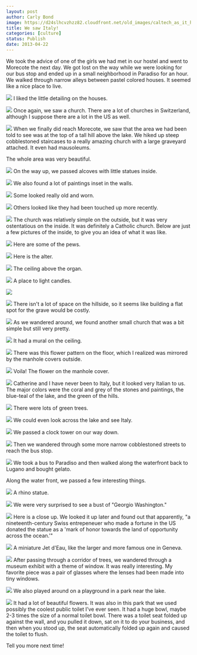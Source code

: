 ```yaml
---
layout: post
author: Carly Bond
image: https://d24slhcvzhzz82.cloudfront.net/old_images/caltech_as_it_happens/6a0105349b8251970b017eea69a0df970d.jpg
title: We saw Italy!
categories: [culture]
status: Publish
date: 2013-04-22
---
```


We
took the advice of one of the girls we had met in our hostel and went to
Morecote the next day. We got lost on the way while we were looking for our bus stop and ended up in a small
neighborhood in Paradiso for an hour. 
We walked through narrow alleys between
pastel colored houses. It seemed like a nice place to live.


![](https://d24slhcvzhzz82.cloudfront.net/old_images/caltech_as_it_happens/6a0105349b8251970b01901b6c38c4970b.jpg)
I liked the little detailing on the houses.


![](https://d24slhcvzhzz82.cloudfront.net/old_images/caltech_as_it_happens/6a0105349b8251970b017eea69a1e4970d.jpg)
Once again, we saw a church. There are a lot of churches in Switzerland, although I suppose there are a lot in the US as well.


![](https://d24slhcvzhzz82.cloudfront.net/old_images/caltech_as_it_happens/6a0105349b8251970b017eea69a3cd970d.jpg)
When
we finally did reach Morecote, we saw that the area we had been told to see was at the top of a tall hill above the lake. We hiked up steep cobblestoned staircases to a
really amazing church with a large graveyard attached. It even had mausoleums.

The whole area was very beautiful. 


![](https://d24slhcvzhzz82.cloudfront.net/old_images/caltech_as_it_happens/6a0105349b8251970b01901b6c3f05970b.jpg)
On the way up, we passed alcoves with little statues inside.


![](https://d24slhcvzhzz82.cloudfront.net/old_images/caltech_as_it_happens/6a0105349b8251970b01901b6c40eb970b.jpg)
We also found a lot of paintings inset in the walls.


![](https://d24slhcvzhzz82.cloudfront.net/old_images/caltech_as_it_happens/6a0105349b8251970b017eea69a972970d.jpg)
Some looked really old and worn.


![](https://d24slhcvzhzz82.cloudfront.net/old_images/caltech_as_it_happens/6a0105349b8251970b017d42f54555970c.jpg)
Others looked like they had been touched up more recently.


![](https://d24slhcvzhzz82.cloudfront.net/old_images/caltech_as_it_happens/6a0105349b8251970b017d42f545f4970c.jpg)
The church was relatively simple on the outside, but it was very ostentatious on the inside. It was definitely a Catholic church. Below are just a few pictures of the inside, to give you an idea of what it was like.


![](https://d24slhcvzhzz82.cloudfront.net/old_images/caltech_as_it_happens/6a0105349b8251970b01901b6c4722970b.jpg)
Here are some of the pews.


![](https://d24slhcvzhzz82.cloudfront.net/old_images/caltech_as_it_happens/6a0105349b8251970b017d42f54b0b970c.jpg)
Here is the alter.


![](https://d24slhcvzhzz82.cloudfront.net/old_images/caltech_as_it_happens/6a0105349b8251970b017d42f54b9a970c.jpg)
The ceiling above the organ.


![](https://d24slhcvzhzz82.cloudfront.net/old_images/caltech_as_it_happens/6a0105349b8251970b017d42f54d06970c.jpg)
A place to light candles.


![](https://d24slhcvzhzz82.cloudfront.net/old_images/caltech_as_it_happens/6a0105349b8251970b017eea69b32c970d.jpg)


![](https://d24slhcvzhzz82.cloudfront.net/old_images/caltech_as_it_happens/6a0105349b8251970b01901b6c4b29970b.jpg)
There isn't a lot of space on the hillside, so it seems like building a flat spot for the grave would be costly.


![](https://d24slhcvzhzz82.cloudfront.net/old_images/caltech_as_it_happens/6a0105349b8251970b017eea69b435970d.jpg)
As we wandered around, we found another small church that was a bit simple but still very pretty.


![](https://d24slhcvzhzz82.cloudfront.net/old_images/caltech_as_it_happens/6a0105349b8251970b01901b6c4d71970b.jpg)
It had a mural on the ceiling.


![](https://d24slhcvzhzz82.cloudfront.net/old_images/caltech_as_it_happens/6a0105349b8251970b01901b6c4dd7970b.jpg)
There was this flower pattern on the floor, which I realized was mirrored by the manhole covers outside.


![](https://d24slhcvzhzz82.cloudfront.net/old_images/caltech_as_it_happens/6a0105349b8251970b017d42f5593f970c.jpg)
Voila! The flower on the manhole cover.


![](https://d24slhcvzhzz82.cloudfront.net/old_images/caltech_as_it_happens/6a0105349b8251970b01901b6c4e7d970b.jpg)
Catherine and I have never been to Italy,
but it looked very Italian to us. The major colors were the coral and grey of
the stones and paintings, the blue-teal of the lake, and the green of the hills.


![](https://d24slhcvzhzz82.cloudfront.net/old_images/caltech_as_it_happens/6a0105349b8251970b017eea69b651970d.jpg)
There were lots of green trees. 


![](https://d24slhcvzhzz82.cloudfront.net/old_images/caltech_as_it_happens/6a0105349b8251970b017eea69b6e8970d.jpg)
We could even look across the lake and see Italy. 


![](https://d24slhcvzhzz82.cloudfront.net/old_images/caltech_as_it_happens/6a0105349b8251970b017eea69b86e970d.jpg)
We passed a clock tower on our way down. 


![](https://d24slhcvzhzz82.cloudfront.net/old_images/caltech_as_it_happens/6a0105349b8251970b01901b6c532a970b.jpg)
Then we wandered through some more narrow cobblestoned streets to reach the bus stop. 


![](https://d24slhcvzhzz82.cloudfront.net/old_images/caltech_as_it_happens/6a0105349b8251970b01901b6c540f970b.jpg)
We
took a bus to Paradiso and then walked along the waterfront back to Lugano and
bought gelato.

Along the water front, we passed a few interesting things.


![](https://d24slhcvzhzz82.cloudfront.net/old_images/caltech_as_it_happens/6a0105349b8251970b017eea69bdc3970d.jpg)
A rhino statue.


![](https://d24slhcvzhzz82.cloudfront.net/old_images/caltech_as_it_happens/6a0105349b8251970b01901b6c57ca970b.jpg)
We were very surprised to see a bust of "Georgio Washington." 


![](https://d24slhcvzhzz82.cloudfront.net/old_images/caltech_as_it_happens/6a0105349b8251970b01901b6c5864970b.jpg)
Here is a close up. We looked it up later and found out that apparently, "a nineteenth-century Swiss entrepeneuer who made a fortune in the US donated the statue as a 'mark of honor towards the land of opportunity across the ocean.'"


![](https://d24slhcvzhzz82.cloudfront.net/old_images/caltech_as_it_happens/6a0105349b8251970b01901b6c590d970b.jpg)
A miniature Jet d'Eau, like the larger and more famous one in Geneva.


![](https://d24slhcvzhzz82.cloudfront.net/old_images/caltech_as_it_happens/6a0105349b8251970b01901b6c597e970b.jpg)
After passing through a corridor of trees, we wandered through a museum exhibit with a theme of window. It
was really interesting. My favorite piece was a pair of glasses where the
lenses had been made into tiny windows.


![](https://d24slhcvzhzz82.cloudfront.net/old_images/caltech_as_it_happens/6a0105349b8251970b017d42f55d27970c.jpg)
We
also played around on a playground in a park near the lake.


![](https://d24slhcvzhzz82.cloudfront.net/old_images/caltech_as_it_happens/6a0105349b8251970b01901b6c5b37970b.jpg)
It had a lot of beautiful flowers. It was also in this park that we used possibly
the coolest public toilet I’ve ever seen. It had a huge bowl, maybe 2-3 times
the size of a normal toilet bowl. There was a toilet seat folded up against the
wall, and you pulled it down, sat on it to do your business, and then when you
stood up, the seat automatically folded up again and caused the toilet to
flush.

Tell you more next time!
